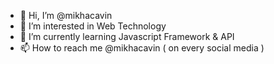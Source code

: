 - 👋 Hi, I’m @mikhacavin
- 👀 I’m interested in Web Technology
- 🌱 I’m currently learning Javascript Framework & API 
- 📫 How to reach me @mikhacavin ( on every social media )
